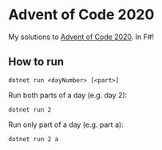 # Advent of Code 2020

My solutions to [Advent of Code 2020](https://adventofcode.com/2020). In F#!

## How to run

```
dotnet run <dayNumber> [<part>]
```

Run both parts of a day (e.g. day 2):
```
dotnet run 2
```

Run only part of a day (e.g. part a):
```
dotnet run 2 a
```